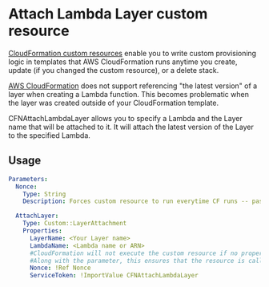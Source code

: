 # Attach Lambda Layer custom resource

[CloudFormation custom resources](https://docs.aws.amazon.com/AWSCloudFormation/latest/UserGuide/template-custom-resources.html) enable you to write custom provisioning logic in templates that AWS CloudFormation runs anytime you create, update (if you changed the custom resource), or a delete stack.

[AWS CloudFormation](https://aws.amazon.com/cloudformation/) does not support referencing "the latest version" of a layer when creating a Lambda function. This becomes problematic when the layer was created outside of your CloudFormation template.

CFNAttachLambdaLayer allows you to specify a Lambda and the Layer name that will be attached to it. It will attach the latest version of the Layer to the specified Lambda.

## Usage

```yaml
Parameters:
  Nonce:
    Type: String
    Description: Forces custom resource to run everytime CF runs -- pass in a $RANDOM as a parameter

  AttachLayer:
    Type: Custom::LayerAttachment
    Properties:
      LayerName: <Your Layer name>
      LambdaName: <Lambda name or ARN>
      #CloudFormation will not execute the custom resource if no properties are changed.
      #Along with the parameter, this ensures that the resource is called each time CloudFormation runs
      Nonce: !Ref Nonce
      ServiceToken: !ImportValue CFNAttachLambdaLayer
```
